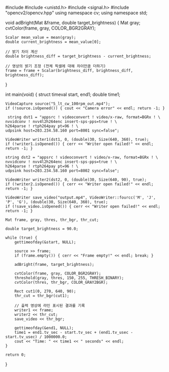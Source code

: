 #include <iostream>
#include <unistd.h>
#include <signal.h>
#include "opencv2/opencv.hpp"
using namespace cv;
using namespace std;

void adBright(Mat &frame, double target_brightness)
{
    Mat gray;
    cvtColor(frame, gray, COLOR_BGR2GRAY);

    Scalar mean_value = mean(gray);
    double current_brightness = mean_value[0];

    // 밝기 차이 계산
    double brightness_diff = target_brightness - current_brightness;

    // 영상의 밝기 조정 (전체 픽셀에 대해 차이만큼 더하기)
    frame = frame + Scalar(brightness_diff, brightness_diff, brightness_diff);
}      

int main(void)
{
    struct timeval start, end1;
    double time1;

    VideoCapture source("5_lt_cw_100rpm_out.mp4"); 
    if (!source.isOpened()) { cout << "Camera error" << endl; return -1; }

     string dst1 = "appsrc ! videoconvert ! video/x-raw, format=BGRx ! \
    nvvidconv ! nvv4l2h264enc insert-sps-pps=true ! \
    h264parse ! rtph264pay pt=96 ! \
    udpsink host=203.234.58.160 port=8001 sync=false";

    VideoWriter writer1(dst1, 0, (double)30, Size(640, 360), true);
    if (!writer1.isOpened()) { cerr << "Writer open failed!" << endl; return -1; }

    string dst2 = "appsrc ! videoconvert ! video/x-raw, format=BGRx ! \
    nvvidconv ! nvv4l2h264enc insert-sps-pps=true ! \
    h264parse ! rtph264pay pt=96 ! \
    udpsink host=203.234.58.160 port=8002 sync=false";

    VideoWriter writer2(dst2, 0, (double)30, Size(640, 90), true);
    if (!writer2.isOpened()) { cerr << "Writer open failed!" << endl; return -1; }

    VideoWriter save_video("output.mp4", VideoWriter::fourcc('M', 'J', 'P', 'G'), (double)30, Size(640, 360), true);
    if (!save_video.isOpened()) { cerr << "Writer open failed!" << endl; return -1; }

    Mat frame, gray, thres, thr_bgr, thr_cut;

    double target_brightness = 90.0;

    while (true) {
        gettimeofday(&start, NULL);

        source >> frame;
        if (frame.empty()) { cerr << "Frame empty!" << endl; break; }

        adBright(frame, target_brightness);

        cvtColor(frame, gray, COLOR_BGR2GRAY);
        threshold(gray, thres, 150, 255, THRESH_BINARY);
        cvtColor(thres, thr_bgr, COLOR_GRAY2BGR);
    
        Rect cut1(0, 270, 640, 90);
        thr_cut = thr_bgr(cut1);

        // 출력 영상에 라인 표시된 결과를 기록
        writer1 << frame;
        writer2 << thr_cut;
        save_video << thr_bgr;

        gettimeofday(&end1, NULL);
        time1 = end1.tv_sec - start.tv_sec + (end1.tv_usec - start.tv_usec) / 1000000.0;
        cout << "Time: " << time1 << " seconds" << endl;
    }

    return 0;
}
